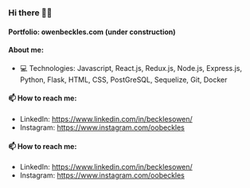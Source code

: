### Hi there 👋🏾
#### Portfolio: owenbeckles.com (under construction)
#### About me:
- 💻 Technologies: Javascript, React.js, Redux.js, Node.js, Express.js, Python, Flask, HTML, CSS, PostGreSQL, Sequelize, Git, Docker

#### 📫 How to reach me:
- LinkedIn: https://www.linkedin.com/in/becklesowen/
- Instagram: https://www.instagram.com/oobeckles

<!--
**owenbeckles/owenbeckles** is a ✨ _special_ ✨ repository because its `README.md` (this file) appears on your GitHub profile.

Here are some ideas to get you started:

- 🔭 I’m currently working on ...
- 🌱 I’m currently learning ...
- 👯 I’m looking to collaborate on ...
- 🤔 I’m looking for help with ...
- 💬 Ask me about ...
- 📫 How to reach me: ...
- 😄 Pronouns: ...
- ⚡ Fun fact: ...
-->
#### 📫 How to reach me:
- LinkedIn: https://www.linkedin.com/in/becklesowen/
- Instagram: https://www.instagram.com/oobeckles
